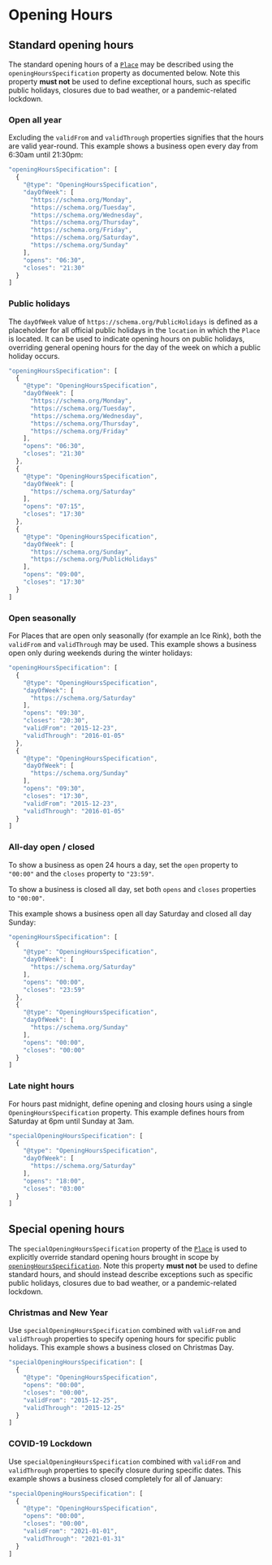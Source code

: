 # Opening Hours

## Standard opening hours

The standard opening hours of a [`Place`](../data-model/types/place.md#recommended-properties) may be described using the `openingHoursSpecification` property as documented below. Note this property **must not** be used to define exceptional hours, such as specific public holidays, closures due to bad weather, or a pandemic-related lockdown.

### Open all year

Excluding the `validFrom` and `validThrough` properties signifies that the hours are valid year-round. This example shows a business open every day from 6:30am until 21:30pm:

```javascript
"openingHoursSpecification": [
  {
    "@type": "OpeningHoursSpecification",
    "dayOfWeek": [
      "https://schema.org/Monday",
      "https://schema.org/Tuesday",
      "https://schema.org/Wednesday",
      "https://schema.org/Thursday",
      "https://schema.org/Friday",
      "https://schema.org/Saturday",
      "https://schema.org/Sunday"
    ],
    "opens": "06:30",
    "closes": "21:30"
  }
]
```

### Public holidays

The `dayOfWeek` value of `https://schema.org/PublicHolidays` is defined as a placeholder for all official public holidays in the `location` in which the `Place` is located. It can be used to indicate opening hours on public holidays, overriding general opening hours for the day of the week on which a public holiday occurs.

```javascript
"openingHoursSpecification": [
  {
    "@type": "OpeningHoursSpecification",
    "dayOfWeek": [
      "https://schema.org/Monday",
      "https://schema.org/Tuesday",
      "https://schema.org/Wednesday",
      "https://schema.org/Thursday",
      "https://schema.org/Friday"
    ],
    "opens": "06:30",
    "closes": "21:30"
  },
  {
    "@type": "OpeningHoursSpecification",
    "dayOfWeek": [
      "https://schema.org/Saturday"
    ],
    "opens": "07:15",
    "closes": "17:30"
  },
  {
    "@type": "OpeningHoursSpecification",
    "dayOfWeek": [
      "https://schema.org/Sunday",
      "https://schema.org/PublicHolidays"
    ],
    "opens": "09:00",
    "closes": "17:30"
  }
]
```

### Open seasonally

For Places that are open only seasonally \(for example an Ice Rink\), both the `validFrom` and `validThrough` may be used. This example shows a business open only during weekends during the winter holidays:

```javascript
"openingHoursSpecification": [
  {
    "@type": "OpeningHoursSpecification",
    "dayOfWeek": [
      "https://schema.org/Saturday"
    ],
    "opens": "09:30",
    "closes": "20:30",
    "validFrom": "2015-12-23",
    "validThrough": "2016-01-05"
  },
  {
    "@type": "OpeningHoursSpecification",
    "dayOfWeek": [
      "https://schema.org/Sunday"
    ],
    "opens": "09:30",
    "closes": "17:30",
    "validFrom": "2015-12-23",
    "validThrough": "2016-01-05"
  }
]
```

### All-day open / closed

To show a business as open 24 hours a day, set the `open` property to `"00:00"` and the `closes` property to `"23:59"`.

To show a business is closed all day, set both `opens` and `closes` properties to `"00:00"`.

This example shows a business open all day Saturday and closed all day Sunday:

```javascript
"openingHoursSpecification": [
  {
    "@type": "OpeningHoursSpecification",
    "dayOfWeek": [
      "https://schema.org/Saturday"
    ],
    "opens": "00:00",
    "closes": "23:59"
  },
  {
    "@type": "OpeningHoursSpecification",
    "dayOfWeek": [
      "https://schema.org/Sunday"
    ],
    "opens": "00:00",
    "closes": "00:00"
  }
]
```

### Late night hours

For hours past midnight, define opening and closing hours using a single `OpeningHoursSpecification` property. This example defines hours from Saturday at 6pm until Sunday at 3am.

```javascript
"specialOpeningHoursSpecification": [
  {
    "@type": "OpeningHoursSpecification",
    "dayOfWeek": [
      "https://schema.org/Saturday"
    ],
    "opens": "18:00",
    "closes": "03:00"
  }
]
```

## Special opening hours

The `specialOpeningHoursSpecification` property of the [`Place`](../data-model/types/place.md#recommended-properties) is used to explicitly override standard opening hours brought in scope by [`openingHoursSpecification`](opening-hours.md#standard-opening-hours). Note this property **must not** be used to define standard hours, and should instead describe exceptions such as specific public holidays, closures due to bad weather, or a pandemic-related lockdown.

### Christmas and New Year

Use `specialOpeningHoursSpecification` combined with `validFrom` and `validThrough` properties to specify opening hours for specific public holidays. This example shows a business closed on Christmas Day.

```javascript
"specialOpeningHoursSpecification": [
  {
    "@type": "OpeningHoursSpecification",
    "opens": "00:00",
    "closes": "00:00",
    "validFrom": "2015-12-25",
    "validThrough": "2015-12-25"
  }
]
```

### COVID-19 Lockdown

Use `specialOpeningHoursSpecification` combined with `validFrom` and `validThrough` properties to specify closure during specific dates.  This example shows a business closed completely for all of January:

```javascript
"specialOpeningHoursSpecification": [
  {
    "@type": "OpeningHoursSpecification",
    "opens": "00:00",
    "closes": "00:00",
    "validFrom": "2021-01-01",
    "validThrough": "2021-01-31"
  }
]
```

